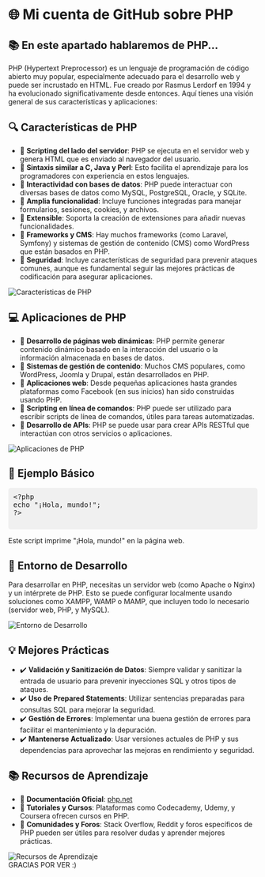 <body>
    <div class="container">
        <h1>🌐 Mi cuenta de GitHub sobre PHP</h1>
        
   <div class="feature">
            <h2>📚 En este apartado hablaremos de PHP...</h2>
            <p>
                PHP (Hypertext Preprocessor) es un lenguaje de programación de código abierto muy popular, especialmente adecuado para el desarrollo web y puede ser incrustado en HTML. Fue creado por Rasmus Lerdorf en 1994 y ha evolucionado significativamente desde entonces. Aquí tienes una visión general de sus características y aplicaciones:
            </p>
    

   <div class="feature">
            <h2>🔍 Características de PHP</h2>
            <ul style="text-align: left;">
                <li>🔹 <strong>Scripting del lado del servidor</strong>: PHP se ejecuta en el servidor web y genera HTML que es enviado al navegador del usuario.</li>
                <li>🔹 <strong>Sintaxis similar a C, Java y Perl</strong>: Esto facilita el aprendizaje para los programadores con experiencia en estos lenguajes.</li>
                <li>🔹 <strong>Interactividad con bases de datos</strong>: PHP puede interactuar con diversas bases de datos como MySQL, PostgreSQL, Oracle, y SQLite.</li>
                <li>🔹 <strong>Amplia funcionalidad</strong>: Incluye funciones integradas para manejar formularios, sesiones, cookies, y archivos.</li>
                <li>🔹 <strong>Extensible</strong>: Soporta la creación de extensiones para añadir nuevas funcionalidades.</li>
                <li>🔹 <strong>Frameworks y CMS</strong>: Hay muchos frameworks (como Laravel, Symfony) y sistemas de gestión de contenido (CMS) como WordPress que están basados en PHP.</li>
                <li>🔹 <strong>Seguridad</strong>: Incluye características de seguridad para prevenir ataques comunes, aunque es fundamental seguir las mejores prácticas de codificación para asegurar aplicaciones.</li>
            </ul>
            <img src="https://image3.slideserve.com/6112079/caracter-sticas-de-php-l.jpg" alt="Características de PHP">
        </div>
        <div class="feature">
            <h2>💻 Aplicaciones de PHP</h2>
            <ul style="text-align: left;">
                <li>🔸 <strong>Desarrollo de páginas web dinámicas</strong>: PHP permite generar contenido dinámico basado en la interacción del usuario o la información almacenada en bases de datos.</li>
                <li>🔸 <strong>Sistemas de gestión de contenido</strong>: Muchos CMS populares, como WordPress, Joomla y Drupal, están desarrollados en PHP.</li>
                <li>🔸 <strong>Aplicaciones web</strong>: Desde pequeñas aplicaciones hasta grandes plataformas como Facebook (en sus inicios) han sido construidas usando PHP.</li>
                <li>🔸 <strong>Scripting en línea de comandos</strong>: PHP puede ser utilizado para escribir scripts de línea de comandos, útiles para tareas automatizadas.</li>
                <li>🔸 <strong>Desarrollo de APIs</strong>: PHP se puede usar para crear APIs RESTful que interactúan con otros servicios o aplicaciones.</li>
            </ul>
            <img src="https://programacion.net/files/article/20211124101110_php-mysql.png" alt="Aplicaciones de PHP">
        </div>
        <div class="feature">
            <h2>📄 Ejemplo Básico</h2>
            <pre style="text-align: left; background-color: #f0f0f0; padding: 10px; border-radius: 5px;">
&lt;?php
echo "¡Hola, mundo!";
?&gt;
            </pre>
            <p>Este script imprime "¡Hola, mundo!" en la página web.</p>
        </div>
        <div class="feature">
            <h2>🔧 Entorno de Desarrollo</h2>
            <p>
                Para desarrollar en PHP, necesitas un servidor web (como Apache o Nginx) y un intérprete de PHP. Esto se puede configurar localmente usando soluciones como XAMPP, WAMP o MAMP, que incluyen todo lo necesario (servidor web, PHP, y MySQL).
            </p>
            <img src="https://res.cloudinary.com/practicaldev/image/fetch/s--BvB6Ybz0--/c_limit%2Cf_auto%2Cfl_progressive%2Cq_auto%2Cw_880/https://dev-to-uploads.s3.amazonaws.com/uploads/articles/85gelrryt5a8qb4lm2xx.jpeg" alt="Entorno de Desarrollo">
        </div>
        <div class="feature">
            <h2>💡 Mejores Prácticas</h2>
            <ul style="text-align: left;">
                <li>✔️ <strong>Validación y Sanitización de Datos</strong>: Siempre validar y sanitizar la entrada de usuario para prevenir inyecciones SQL y otros tipos de ataques.</li>
                <li>✔️ <strong>Uso de Prepared Statements</strong>: Utilizar sentencias preparadas para consultas SQL para mejorar la seguridad.</li>
                <li>✔️ <strong>Gestión de Errores</strong>: Implementar una buena gestión de errores para facilitar el mantenimiento y la depuración.</li> 
                  <li>✔️ <strong>Mantenerse Actualizado</strong>: Usar versiones actuales de PHP y sus dependencias para aprovechar las mejoras en rendimiento y seguridad.</li>
            </ul>            
        </div>
        <div class="feature">
            <h2>📚 Recursos de Aprendizaje</h2>
            <ul style="text-align: left;">
                <li>📖 <strong>Documentación Oficial</strong>: <a href="https://www.php.net" target="_blank">php.net</a></li>
                <li>📖 <strong>Tutoriales y Cursos</strong>: Plataformas como Codecademy, Udemy, y Coursera ofrecen cursos en PHP.</li>
                <li>📖 <strong>Comunidades y Foros</strong>: Stack Overflow, Reddit y foros específicos de PHP pueden ser útiles para resolver dudas y aprender mejores prácticas.</li>
            </ul>
            <img src="https://lesformationsdelouis.com/wp-content/uploads/2023/05/formation-immobiliere-loi-ALUR.jpg" alt="Recursos de Aprendizaje">
        </div>
    GRACIAS POR VER :)
